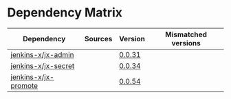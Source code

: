# Dependency Matrix

Dependency | Sources | Version | Mismatched versions
---------- | ------- | ------- | -------------------
[jenkins-x/jx-admin](https://github.com/jenkins-x/jx-admin) |  | [0.0.31](https://github.com/jenkins-x/jx-admin/releases/tag/v0.0.31) | 
[jenkins-x/jx-secret](https://github.com/jenkins-x/jx-secret) |  | [0.0.34](https://github.com/jenkins-x/jx-secret/releases/tag/v0.0.34) | 
[jenkins-x/jx-promote](https://github.com/jenkins-x/jx-promote) |  | [0.0.54](https://github.com/jenkins-x/jx-promote/releases/tag/v0.0.54) | 

